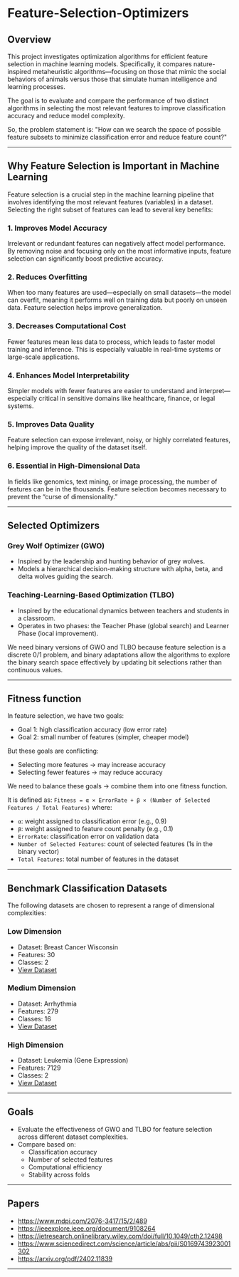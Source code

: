 # Feature-Selection-Optimizers

## Overview
This project investigates optimization algorithms for efficient feature selection in machine learning models. Specifically, it compares nature-inspired metaheuristic algorithms—focusing on those that mimic the social behaviors of animals versus those that simulate human intelligence and learning processes.

The goal is to evaluate and compare the performance of two distinct algorithms in selecting the most relevant features to improve classification accuracy and reduce model complexity.

So, the problem statement is: "How can we search the space of possible feature subsets to minimize classification error and reduce feature count?"

---

## Why Feature Selection is Important in Machine Learning

Feature selection is a crucial step in the machine learning pipeline that involves identifying the most relevant features (variables) in a dataset. Selecting the right subset of features can lead to several key benefits:

### 1. Improves Model Accuracy
Irrelevant or redundant features can negatively affect model performance. By removing noise and focusing only on the most informative inputs, feature selection can significantly boost predictive accuracy.

### 2. Reduces Overfitting
When too many features are used—especially on small datasets—the model can overfit, meaning it performs well on training data but poorly on unseen data. Feature selection helps improve generalization.

### 3. Decreases Computational Cost
Fewer features mean less data to process, which leads to faster model training and inference. This is especially valuable in real-time systems or large-scale applications.

### 4. Enhances Model Interpretability
Simpler models with fewer features are easier to understand and interpret—especially critical in sensitive domains like healthcare, finance, or legal systems.

### 5. Improves Data Quality
Feature selection can expose irrelevant, noisy, or highly correlated features, helping improve the quality of the dataset itself.

### 6. Essential in High-Dimensional Data
In fields like genomics, text mining, or image processing, the number of features can be in the thousands. Feature selection becomes necessary to prevent the “curse of dimensionality.”

---

## Selected Optimizers

### Grey Wolf Optimizer (GWO)
- Inspired by the leadership and hunting behavior of grey wolves.
- Models a hierarchical decision-making structure with alpha, beta, and delta wolves guiding the search.

### Teaching-Learning-Based Optimization (TLBO)
- Inspired by the educational dynamics between teachers and students in a classroom.
- Operates in two phases: the Teacher Phase (global search) and Learner Phase (local improvement).

We need binary versions of GWO and TLBO because feature selection is a discrete 0/1 problem, and binary adaptations allow the algorithms to explore the binary search space effectively by updating bit selections rather than continuous values.

---

## Fitness function

In feature selection, we have two goals:
- Goal 1: high classification accuracy (low error rate)
- Goal 2: small number of features (simpler, cheaper model)

But these goals are conflicting:
- Selecting more features → may increase accuracy
- Selecting fewer features → may reduce accuracy

We need to balance these goals → combine them into one fitness function.

It is defined as:
`Fitness = α × ErrorRate + β × (Number of Selected Features / Total Features)`
where:
- `α`: weight assigned to classification error (e.g., 0.9)
- `β`: weight assigned to feature count penalty (e.g., 0.1)
- `ErrorRate`: classification error on validation data
- `Number of Selected Features`: count of selected features (1s in the binary vector)
- `Total Features`: total number of features in the dataset

---

## Benchmark Classification Datasets

The following datasets are chosen to represent a range of dimensional complexities:

### Low Dimension
- Dataset: Breast Cancer Wisconsin  
- Features: 30  
- Classes: 2  
- [View Dataset](https://archive.ics.uci.edu/dataset/17/breast+cancer+wisconsin+diagnostic)

### Medium Dimension
- Dataset: Arrhythmia  
- Features: 279  
- Classes: 16  
- [View Dataset](https://archive.ics.uci.edu/dataset/5/arrhythmia)

### High Dimension
- Dataset: Leukemia (Gene Expression)  
- Features: 7129  
- Classes: 2  
- [View Dataset](https://www.ncbi.nlm.nih.gov/geo/query/acc.cgi?acc=GSE9476)

---

## Goals
- Evaluate the effectiveness of GWO and TLBO for feature selection across different dataset complexities.
- Compare based on:
  - Classification accuracy
  - Number of selected features
  - Computational efficiency
  - Stability across folds

---

## Papers
- https://www.mdpi.com/2076-3417/15/2/489
- https://ieeexplore.ieee.org/document/9108264
- https://ietresearch.onlinelibrary.wiley.com/doi/full/10.1049/cth2.12498
- https://www.sciencedirect.com/science/article/abs/pii/S0169743923001302
- https://arxiv.org/pdf/2402.11839 
---
